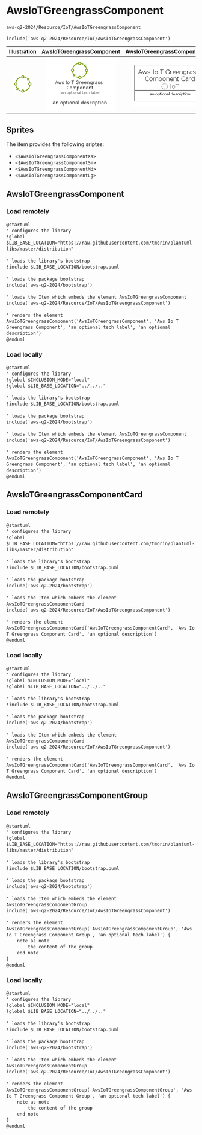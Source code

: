 # AwsIoTGreengrassComponent


```text
aws-q2-2024/Resource/IoT/AwsIoTGreengrassComponent
```

```text
include('aws-q2-2024/Resource/IoT/AwsIoTGreengrassComponent')
```



| Illustration | AwsIoTGreengrassComponent | AwsIoTGreengrassComponentCard | AwsIoTGreengrassComponentGroup |
| :---: | :---: | :---: | :---: |
| ![illustration for Illustration](../../../aws-q2-2024/Resource/IoT/AwsIoTGreengrassComponent.png) | ![illustration for AwsIoTGreengrassComponent](../../../aws-q2-2024/Resource/IoT/AwsIoTGreengrassComponent.Local.png) | ![illustration for AwsIoTGreengrassComponentCard](../../../aws-q2-2024/Resource/IoT/AwsIoTGreengrassComponentCard.Local.png) | ![illustration for AwsIoTGreengrassComponentGroup](../../../aws-q2-2024/Resource/IoT/AwsIoTGreengrassComponentGroup.Local.png) |



## Sprites
The item provides the following sriptes:

- `<$AwsIoTGreengrassComponentXs>`
- `<$AwsIoTGreengrassComponentSm>`
- `<$AwsIoTGreengrassComponentMd>`
- `<$AwsIoTGreengrassComponentLg>`





## AwsIoTGreengrassComponent

### Load remotely
```plantuml
@startuml
' configures the library
!global $LIB_BASE_LOCATION="https://raw.githubusercontent.com/tmorin/plantuml-libs/master/distribution"

' loads the library's bootstrap
!include $LIB_BASE_LOCATION/bootstrap.puml

' loads the package bootstrap
include('aws-q2-2024/bootstrap')

' loads the Item which embeds the element AwsIoTGreengrassComponent
include('aws-q2-2024/Resource/IoT/AwsIoTGreengrassComponent')

' renders the element
AwsIoTGreengrassComponent('AwsIoTGreengrassComponent', 'Aws Io T Greengrass Component', 'an optional tech label', 'an optional description')
@enduml
```

### Load locally
```plantuml
@startuml
' configures the library
!global $INCLUSION_MODE="local"
!global $LIB_BASE_LOCATION="../../.."

' loads the library's bootstrap
!include $LIB_BASE_LOCATION/bootstrap.puml

' loads the package bootstrap
include('aws-q2-2024/bootstrap')

' loads the Item which embeds the element AwsIoTGreengrassComponent
include('aws-q2-2024/Resource/IoT/AwsIoTGreengrassComponent')

' renders the element
AwsIoTGreengrassComponent('AwsIoTGreengrassComponent', 'Aws Io T Greengrass Component', 'an optional tech label', 'an optional description')
@enduml
```

## AwsIoTGreengrassComponentCard

### Load remotely
```plantuml
@startuml
' configures the library
!global $LIB_BASE_LOCATION="https://raw.githubusercontent.com/tmorin/plantuml-libs/master/distribution"

' loads the library's bootstrap
!include $LIB_BASE_LOCATION/bootstrap.puml

' loads the package bootstrap
include('aws-q2-2024/bootstrap')

' loads the Item which embeds the element AwsIoTGreengrassComponentCard
include('aws-q2-2024/Resource/IoT/AwsIoTGreengrassComponent')

' renders the element
AwsIoTGreengrassComponentCard('AwsIoTGreengrassComponentCard', 'Aws Io T Greengrass Component Card', 'an optional description')
@enduml
```

### Load locally
```plantuml
@startuml
' configures the library
!global $INCLUSION_MODE="local"
!global $LIB_BASE_LOCATION="../../.."

' loads the library's bootstrap
!include $LIB_BASE_LOCATION/bootstrap.puml

' loads the package bootstrap
include('aws-q2-2024/bootstrap')

' loads the Item which embeds the element AwsIoTGreengrassComponentCard
include('aws-q2-2024/Resource/IoT/AwsIoTGreengrassComponent')

' renders the element
AwsIoTGreengrassComponentCard('AwsIoTGreengrassComponentCard', 'Aws Io T Greengrass Component Card', 'an optional description')
@enduml
```

## AwsIoTGreengrassComponentGroup

### Load remotely
```plantuml
@startuml
' configures the library
!global $LIB_BASE_LOCATION="https://raw.githubusercontent.com/tmorin/plantuml-libs/master/distribution"

' loads the library's bootstrap
!include $LIB_BASE_LOCATION/bootstrap.puml

' loads the package bootstrap
include('aws-q2-2024/bootstrap')

' loads the Item which embeds the element AwsIoTGreengrassComponentGroup
include('aws-q2-2024/Resource/IoT/AwsIoTGreengrassComponent')

' renders the element
AwsIoTGreengrassComponentGroup('AwsIoTGreengrassComponentGroup', 'Aws Io T Greengrass Component Group', 'an optional tech label') {
    note as note
        the content of the group
    end note
}
@enduml
```

### Load locally
```plantuml
@startuml
' configures the library
!global $INCLUSION_MODE="local"
!global $LIB_BASE_LOCATION="../../.."

' loads the library's bootstrap
!include $LIB_BASE_LOCATION/bootstrap.puml

' loads the package bootstrap
include('aws-q2-2024/bootstrap')

' loads the Item which embeds the element AwsIoTGreengrassComponentGroup
include('aws-q2-2024/Resource/IoT/AwsIoTGreengrassComponent')

' renders the element
AwsIoTGreengrassComponentGroup('AwsIoTGreengrassComponentGroup', 'Aws Io T Greengrass Component Group', 'an optional tech label') {
    note as note
        the content of the group
    end note
}
@enduml
```

